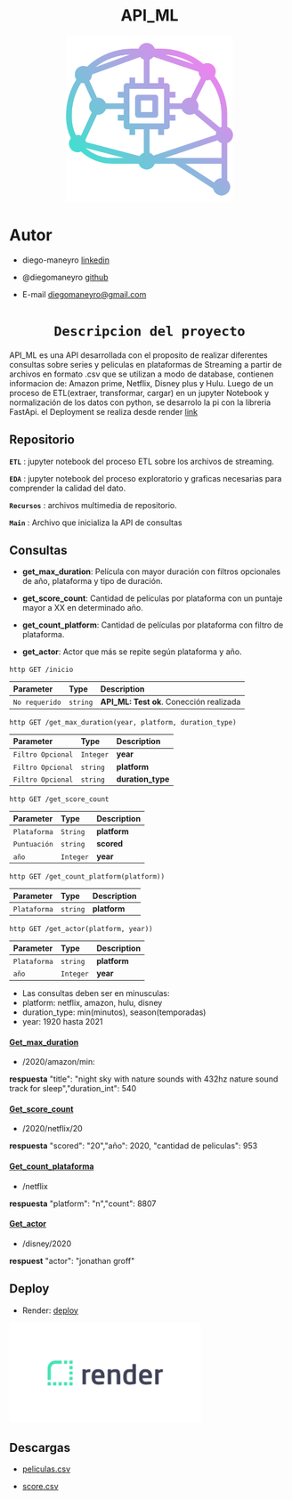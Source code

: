 # <h1 align=center> **API_ML** </h1>

<p align="center">
<img src="recursos/icon.png"  height=300>
</p>


# Autor

+ diego-maneyro [linkedin](https://www.linkedin.com/in/diego-maneyro/)


+ @diegomaneyro [github](https://www.github.com/octokatherine)


+ E-mail diegomaneyro@gmail.com



# <h1 align=center>**`Descripcion del proyecto`**</h1>


API_ML es una API desarrollada con el proposito de realizar diferentes consultas sobre series y peliculas en plataformas de Streaming a 
partir de archivos en formato .csv que se utilizan a modo de database, contienen informacion de: Amazon prime, Netflix, Disney plus y Hulu. Luego de un proceso de ETL(extraer, transformar, cargar) en un jupyter Notebook y normalización de los datos con python, se desarrolo la pi con la libreria FastApi. el Deployment se realiza desde 
render [link](https://api-ml-vk4n.onrender.com/docs) 



## Repositorio

**`ETL`** : jupyter notebook del proceso ETL sobre los archivos de streaming.

**`EDA`** : jupyter notebook del proceso exploratorio y graficas necesarias para comprender la calidad del dato. 

**`Recursos`** : archivos multimedia de repositorio.

**`Main`** : Archivo que inicializa la API de consultas

## Consultas

+ **get_max_duration**: Película con mayor duración con filtros opcionales de año, plataforma y tipo de duración.


+ **get_score_count**: Cantidad de películas por plataforma con un puntaje mayor a XX en determinado año.


+ **get_count_platform**: Cantidad de películas por plataforma con filtro de plataforma.


+ **get_actor**: Actor que más se repite según plataforma y año. 



``http
  GET /inicio
``

| Parameter | Type     | Description                |
| :-------- | :------- | :------------------------- |
| `No requerido` | `string` | **API_ML: Test ok**. Conección realizada  |





``http
  GET /get_max_duration(year, platform, duration_type)
``

| Parameter | Type     | Description                |
| :-------- | :------- | :------------------------- |
| `Filtro Opcional` | `Integer` | **year** |
| `Filtro Opcional` | `string` | **platform**  |
| `Filtro Opcional` | `string` | **duration_type** |




``http
  GET /get_score_count
``

| Parameter | Type     | Description                |
| :-------- | :------- | :------------------------- |
| `Plataforma` | `String` | **platform** |
| `Puntuación` | `string` | **scored**  |
| `año` | `Integer` | **year**|



``http
  GET /get_count_platform(platform))
``

| Parameter | Type     | Description                |
| :-------- | :------- | :------------------------- |
| `Plataforma` | `string` | **platform** |


``http
  GET /get_actor(platform, year))
``

| Parameter | Type     | Description                |
| :-------- | :------- | :------------------------- |
| `Plataforma` | `string` | **platform** |
| `año` | `Integer` | **year**  |


* Las consultas deben ser en minusculas:
* platform: netflix, amazon, hulu, disney
* duration_type: min(minutos), season(temporadas)
* year: 1920 hasta 2021



#### [Get_max_duration](https://api-ml-vk4n.onrender.com/max_duration/?year=2020&platform=amazon&duration_type=min)
* /2020/amazon/min:

**respuesta**  "title": "night sky with nature sounds with 432hz nature sound track for sleep","duration_int": 540

#### [Get_score_count](https://api-ml-vk4n.onrender.com/score_count/?platform=netflix&scored=20&year=2020)
* /2020/netflix/20

**respuesta**  "scored": "20","año": 2020,
  "cantidad de peliculas": 953
  
#### [Get_count_plataforma](https://api-ml-vk4n.onrender.com/count_platform/?platform=netflix)
* /netflix

**respuesta**  "platform": "n","count": 8807

#### [Get_actor](https://api-ml-vk4n.onrender.com/actor/?platform=disney&year=2020) 
* /disney/2020

**respuest**  "actor": "jonathan groff"

## Deploy
+ Render: [deploy](https://api-ml-vk4n.onrender.com/docs)
<p align="left">
<img src="recursos/Render-logo.png"  height=180>
</p>


## Descargas
 
+ [peliculas.csv](https://vosjaatcfqxsgchnfgds.supabase.co/storage/v1/object/sign/peliculas/peliculas_final.csv?token=eyJhbGciOiJIUzI1NiIsInR5cCI6IkpXVCJ9.eyJ1cmwiOiJwZWxpY3VsYXMvcGVsaWN1bGFzX2ZpbmFsLmNzdiIsImlhdCI6MTY3OTM5NTQyMSwiZXhwIjoxNjgxOTg3NDIxfQ.VeyW8FlS6XyaO5wlSFr4KNvBT80s3DKz617eqHBb_jU&t=2023-03-21T10%3A43%3A42.592Z)

+ [score.csv](https://vosjaatcfqxsgchnfgds.supabase.co/storage/v1/object/sign/peliculas/ratings_final.zip?token=eyJhbGciOiJIUzI1NiIsInR5cCI6IkpXVCJ9.eyJ1cmwiOiJwZWxpY3VsYXMvcmF0aW5nc19maW5hbC56aXAiLCJpYXQiOjE2NzkzOTcwMjMsImV4cCI6MTY4MTk4OTAyM30.t0IxFdanysxDLFtc4Q98nzQUIo5oFY1-yzT-q_jtPwg&t=2023-03-21T11%3A10%3A23.566Z)



